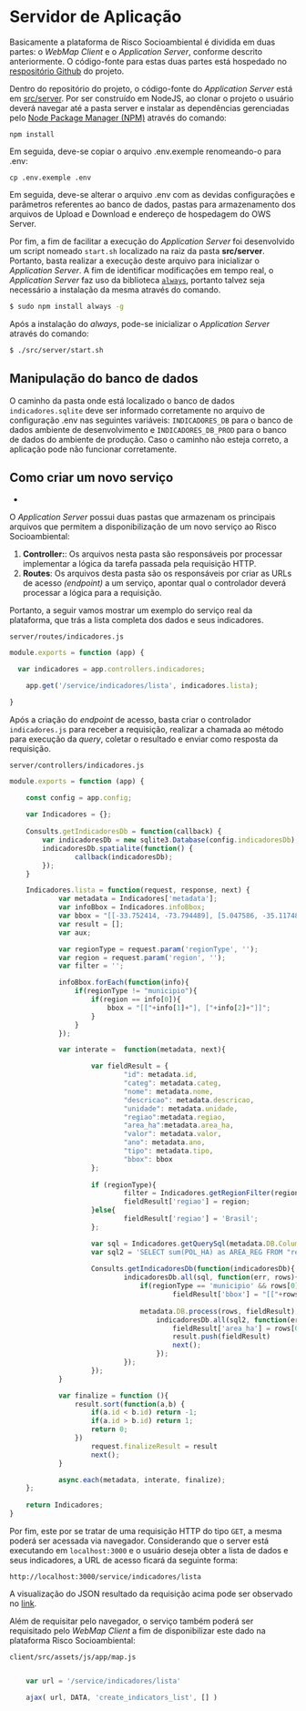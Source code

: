 # Servidor de Aplicação

Basicamente a plataforma de Risco Socioambiental é dividida em duas partes: o *WebMap Client* e o *Application Server*, conforme descrito anteriormente. O código-fonte para estas duas partes está hospedado no [respositório Github](https://github.com/lapig-ufg/riscosocioambiental) do projeto.


Dentro do repositório do projeto, o código-fonte do *Application Server* está em [src/server](https://github.com/lapig-ufg/riscosocioambiental/tree/master/server). Por ser construído em NodeJS, ao clonar o projeto o usuário deverá navegar até a pasta server e instalar as dependências gerenciadas pelo [Node Package Manager (NPM)](https://www.npmjs.com/) através do comando:

```
npm install
```

Em seguida, deve-se copiar o arquivo .env.exemple renomeando-o para .env:

```
cp .env.exemple .env
```

Em seguida, deve-se alterar o arquivo .env com as devidas configurações e parâmetros referentes ao banco de dados, pastas para armazenamento dos arquivos de Upload e Download e endereço de hospedagem do OWS Server. 
<!-- Um exemplo de arquivo .env pode ser observado na [seção](/02-arq_execucao_dpat/#execucao-da-aplicacao-cerrado-dpat) -->

Por fim, a fim de facilitar a execução do *Application Server* foi desenvolvido um script nomeado `start.sh` localizado na raiz da pasta **src/server**. Portanto, basta realizar a execução deste arquivo para inicializar o *Application Server*. A fim de identificar modificações em tempo real, o *Application Server* faz uso da biblioteca [`always`](https://www.npmjs.com/package/always), portanto talvez seja necessário a instalação da mesma através do comando.

``` sh
$ sudo npm install always -g
```

Após a instalação do *always*, pode-se inicializar o *Application Server* através do comando:

``` sh
$ ./src/server/start.sh
```



## Manipulação do banco de dados

O caminho da pasta onde está localizado o banco de dados `indicadores.sqlite` deve ser informado corretamente no arquivo de configuração .env nas seguintes variáveis: `INDICADORES_DB` para o banco de dados ambiente de desenvolvimento e `INDICADORES_DB_PROD` para o banco de dados do ambiente de produção. Caso o caminho não esteja correto, a aplicação pode não funcionar corretamente.

## Como criar um novo serviço

 -
 O *Application Server* possui duas pastas que armazenam os principais arquivos que permitem a disponibilização de um novo serviço ao Risco Socioambiental: 

1. **Controller:**: Os arquivos nesta pasta são responsáveis por processar implementar a lógica da tarefa passada pela requisição HTTP.
2.  **Routes**: Os arquivos desta pasta são os responsáveis por criar as URLs de acesso *(endpoint)* a um serviço, apontar qual o controlador deverá processar a lógica para a requisição.

Portanto, a seguir vamos mostrar um exemplo do serviço real da plataforma, que trás a lista completa dos dados e seus indicadores.

    server/routes/indicadores.js
``` js
module.exports = function (app) {

  var indicadores = app.controllers.indicadores;

	app.get('/service/indicadores/lista', indicadores.lista);

}
```
Após a criação do *endpoint* de acesso, basta criar o controlador `indicadores.js` para receber a requisição, realizar a chamada ao método para execução da *query*, coletar o resultado e enviar como resposta da requisição.

    server/controllers/indicadores.js
``` js
module.exports = function (app) {

    const config = app.config;
    
    var Indicadores = {};
    
    Consults.getIndicadoresDb = function(callback) {
        var indicadoresDb = new sqlite3.Database(config.indicadoresDb);
        indicadoresDb.spatialite(function() {
                callback(indicadoresDb);
        });
    }

	Indicadores.lista = function(request, response, next) {
            var metadata = Indicadores['metadata'];
            var infoBbox = Indicadores.infoBbox;
            var bbox = "[[-33.752414, -73.794489], [5.047586, -35.117489]]";
            var result = [];
            var aux;

            var regionType = request.param('regionType', '');
            var region = request.param('region', '');
            var filter = '';

            infoBbox.forEach(function(info){
                if(regionType != "municipio"){
                    if(region == info[0]){
                        bbox = "[["+info[1]+"], ["+info[2]+"]]";
                    }
                }
            });

            var interate =  function(metadata, next){

                    var fieldResult = {
                            "id": metadata.id,
                            "categ": metadata.categ,
                            "nome": metadata.nome,
                            "descricao": metadata.descricao,
                            "unidade": metadata.unidade,
                            "regiao":metadata.regiao,
                            "area_ha":metadata.area_ha,
                            "valor": metadata.valor,
                            "ano": metadata.ano,
                            "tipo": metadata.tipo,
                            "bbox": bbox
                    };
                    
                    if (regionType){
                            filter = Indicadores.getRegionFilter(regionType, region, metadata.DB.Columm);
                            fieldResult['regiao'] = region;
                    }else{
                            fieldResult['regiao'] = 'Brasil';
                    };

                    var sql = Indicadores.getQuerySql(metadata.DB.Columm, metadata.DB.Table, filter, metadata.DB.Group);
                    var sql2 = 'SELECT sum(POL_HA) as AREA_REG FROM "regions" '+filter;
                    
                    Consults.getIndicadoresDb(function(indicadoresDb){
                            indicadoresDb.all(sql, function(err, rows){
                                if(regionType == 'municipio' && rows[0])
                                        fieldResult['bbox'] = "[["+rows[0].bboxleaflet+"]]";
                                
                                metadata.DB.process(rows, fieldResult);
                                    indicadoresDb.all(sql2, function(err, rows){
                                        fieldResult['area_ha'] = rows[0].AREA_REG;
                                        result.push(fieldResult)
                                        next();
                                    });
                            });
                    });
            }

            var finalize = function (){
                result.sort(function(a,b) {
                    if(a.id < b.id) return -1;
                    if(a.id > b.id) return 1;
                    return 0;
                })
                    request.finalizeResult = result
                    next();
            }

            async.each(metadata, interate, finalize);
    };
    
    return Indicadores;
}
```

Por fim, este por se tratar de uma requisição HTTP do tipo `GET`, a mesma poderá ser acessada via navegador. Considerando que o server está executando em `localhost:3000` e o usuário deseja obter a lista de dados e seus indicadores, a URL de acesso ficará da seguinte forma: 

``` url
http://localhost:3000/service/indicadores/lista
```

A visualização do JSON resultado da requisição acima pode ser observado no [link](http://socioambiental.lapig.iesa.ufg.br/service/indicadores/lista).

Além de requisitar pelo navegador, o serviço também poderá ser requisitado pelo *WebMap Client* a fim de disponibilizar este dado na plataforma Risco Socioambiental:


    client/src/assets/js/app/map.js
``` js

	var url = '/service/indicadores/lista'

    ajax( url, DATA, 'create_indicators_list', [] )
    

```


